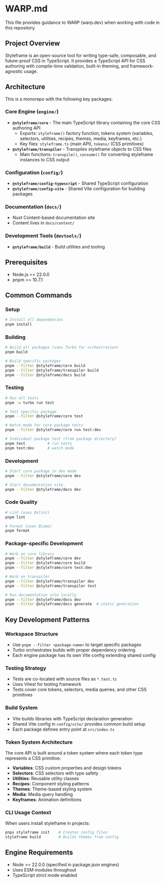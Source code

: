 # WARP.md

This file provides guidance to WARP (warp.dev) when working with code in this repository.

## Project Overview

Styleframe is an open-source tool for writing type-safe, composable, and future-proof CSS in TypeScript. It provides a TypeScript API for CSS authoring with compile-time validation, built-in theming, and framework-agnostic usage.

## Architecture

This is a monorepo with the following key packages:

### Core Engine (`engine/`)
- **`@styleframe/core`** - The main TypeScript library containing the core CSS authoring API
  - Exports: `styleframe()` factory function, tokens system (variables, selectors, utilities, recipes, themes, media, keyframes, etc.)
  - Key files: `styleframe.ts` (main API), `tokens/` (CSS primitives)
- **`@styleframe/transpiler`** - Transpiles styleframe objects to CSS files
  - Main functions: `transpile()`, `consume()` for converting styleframe instances to CSS output

### Configuration (`config/`)
- **`@styleframe/config-typescript`** - Shared TypeScript configuration
- **`@styleframe/config-vite`** - Shared Vite configuration for building packages

### Documentation (`docs/`)
- Nuxt Content-based documentation site
- Content lives in `docs/content/`

### Development Tools (`devtools/`)
- **`@styleframe/build`** - Build utilities and tooling

## Prerequisites

- Node.js >= 22.0.0
- pnpm >= 10.7.1

## Common Commands

### Setup
```bash
# Install all dependencies
pnpm install
```

### Building
```bash
# Build all packages (uses Turbo for orchestration)
pnpm build

# Build specific packages
pnpm --filter @styleframe/core build
pnpm --filter @styleframe/transpiler build
pnpm --filter @styleframe/docs build
```

### Testing
```bash
# Run all tests
pnpm -w turbo run test

# Test specific package
pnpm --filter @styleframe/core test

# Watch mode for core package tests
pnpm --filter @styleframe/core run test:dev

# Individual package test (from package directory)
pnpm test          # run tests
pnpm test:dev      # watch mode
```

### Development
```bash
# Start core package in dev mode
pnpm --filter @styleframe/core dev

# Start documentation site
pnpm --filter @styleframe/docs dev
```

### Code Quality
```bash
# Lint (uses Oxlint)
pnpm lint

# Format (uses Biome)
pnpm format
```

### Package-specific Development
```bash
# Work on core library
pnpm --filter @styleframe/core dev
pnpm --filter @styleframe/core build
pnpm --filter @styleframe/core test:dev

# Work on transpiler
pnpm --filter @styleframe/transpiler dev
pnpm --filter @styleframe/transpiler test

# Run documentation site locally
pnpm --filter @styleframe/docs dev
pnpm --filter @styleframe/docs generate  # static generation
```

## Key Development Patterns

### Workspace Structure
- Use `pnpm --filter <package-name>` to target specific packages
- Turbo orchestrates builds with proper dependency ordering
- Each engine package has its own Vite config extending shared config

### Testing Strategy
- Tests are co-located with source files as `*.test.ts`
- Uses Vitest for testing framework
- Tests cover core tokens, selectors, media queries, and other CSS primitives

### Build System
- Vite builds libraries with TypeScript declaration generation
- Shared Vite config in `config/vite/` provides common build setup
- Each package defines entry point at `src/index.ts`

### Token System Architecture
The core API is built around a token system where each token type represents a CSS primitive:
- **Variables**: CSS custom properties and design tokens
- **Selectors**: CSS selectors with type safety
- **Utilities**: Reusable utility classes
- **Recipes**: Component styling patterns
- **Themes**: Theme-based styling system
- **Media**: Media query handling
- **Keyframes**: Animation definitions

### CLI Usage Context
When users install styleframe in projects:
```bash
pnpx styleframe init    # Creates config files
styleframe build        # Builds themes from config
```

## Engine Requirements

- Node >= 22.0.0 (specified in package.json engines)
- Uses ESM modules throughout
- TypeScript strict mode enabled
